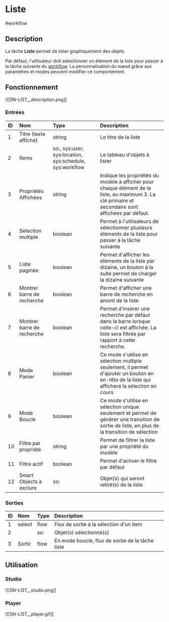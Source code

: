 # Liste

#workflow

## Description

La tâche **Liste** permet de lister graphiquement des objets.


Par défaut, l'utilisateur doit sélectionner un élément de la liste pour passer à la tâche suivante du [workflow](Glossaire.md#Workflow). La personnalisation du nœud grâce aux paramètres et modes peuvent modifier ce comportement.

## Fonctionnement

![[SN-LIST__description.png]]

### Entrées

| ID | Nom | Type | Description |
|:-|:-|:-|:-|
| 1 | Titre (texte affiché) | string | Le titre de la liste |
| 2 | Items | so:, sys:user, sys:location, sys:schedule, sys:workflow | Le tableau d'objets à lister |
| 3 | Propriétés Affichées | string | Indique les propriétés du modèle à afficher pour chaque élément de la liste, au maximum 3. La clé primaire et secondaire sont affichées par défaut. |
| 4 | Selection multiple | boolean | Permet à l'utilisateurs de sélectionner plusieurs éléments de la liste pour passer à la tâche suivante |
| 5 | Liste paginée | boolean | Permet d'afficher les éléments de la liste par dizaine, un bouton à la suite permet de charger la dizaine suivante |
| 6 | Montrer barre de recherche | boolean | Permet d'afficher une barre de recherche en amont de la liste |
| 7 | Montrer barre de recherche | boolean | Permet d'insérer une recherche par défaut dans la barre lorsque celle-ci est affichée. La liste sera filtrée par rapport à cette recherche. |
| 8 | Mode Panier | boolean | Ce mode s'utilise en sélection multiple seulement, il permet d'ajouter un bouton en en-tête de la liste qui affichera la sélection en cours |
| 9 | Mode Boucle | boolean | Ce mode s'utilise en sélection unique seulement et permet de générer une transition de sortie de liste, en plus de la transition de sélection |
| 10 | Filtre par propriété | string | Permet de filtrer la liste par une propriété du modèle |
| 11 | Filtre actif | boolean | Permet d'activer le filtre par défaut |
| 12 | Smart Objects à exclure | so: | Objet(s) qui seront retiré(s) de la liste |

### Sorties

| ID | Nom | Type | Description |
|:-|:-|:-|:-|
| 1 | select | flow | Flux de sortie à la sélection d'un item |
| 2 |  | so: | Objet(s) sélectionné(s) |
| 3 | Sortir | flow | En mode boucle, flux de sortie de la tâche liste |

## Utilisation

### Studio

![[SN-LIST__studio.png]]

### Player

![[SN-LIST__player.gif]]

